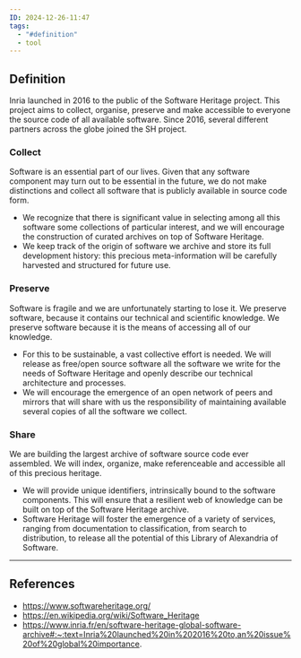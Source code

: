 ```yaml
---
ID: 2024-12-26-11:47
tags:
  - "#definition"
  - tool
---
```

## Definition

Inria launched in 2016 to the public of the Software Heritage project. This project aims to collect, organise, preserve and make accessible to everyone the source code of all available software. Since 2016, several different partners across the globe joined the SH project.

### Collect

Software is an essential part of our lives. Given that any software component may turn out to be essential in the future, we do not make distinctions and collect all software that is publicly available in source code form.
- We recognize that there is significant value in selecting among all this software some collections of particular interest, and we will encourage the construction of curated archives on top of Software Heritage.
- We keep track of the origin of software we archive and store its full development history: this precious meta-information will be carefully harvested and structured for future use.

### Preserve

Software is fragile and we are unfortunately starting to lose it. We preserve software, because it contains our technical and scientific knowledge. We preserve software because it is the means of accessing all of our knowledge.
- For this to be sustainable, a vast collective effort is needed. We will release as free/open source software all the software we write for the needs of Software Heritage and openly describe our technical architecture and processes.
- We will encourage the emergence of an open network of peers and mirrors that will share with us the responsibility of maintaining available several copies of all the software we collect.

### Share

We are building the largest archive of software source code ever assembled. We will index, organize, make referenceable and accessible all of this precious heritage.
- We will provide unique identifiers, intrinsically bound to the software components. This will ensure that a resilient web of knowledge can be built on top of the Software Heritage archive.
- Software Heritage will foster the emergence of a variety of services, ranging from documentation to classification, from search to distribution, to release all the potential of this Library of Alexandria of Software.

---
## References
- https://www.softwareheritage.org/
- https://en.wikipedia.org/wiki/Software_Heritage
- https://www.inria.fr/en/software-heritage-global-software-archive#:~:text=Inria%20launched%20in%202016%20to,an%20issue%20of%20global%20importance.